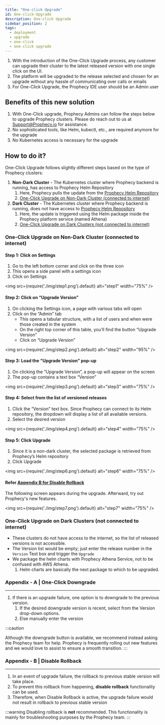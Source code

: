 ```yaml
---
title: "One-click Upgrade"
id: One-click-Upgrade
description: One-click Upgrade
sidebar_position: 2
tags:
  - deployment
  - upgrade
  - one-click
  - one-click upgrade
---
```


1. With the introduction of the One-Click Upgrade process, any customer can upgrade their cluster to the latest released version with one single click on the UI.
2. The platform will be upgraded to the release selected and chosen for an upgrade without any hassle of communicating over calls or emails
3. For One-Click Upgrade, the Prophecy IDE user should be an Admin user

## Benefits of this new solution

1. With One-Click upgrade, Prophecy Admins can follow the steps below to upgrade Prophecy clusters. Please do reach out to us at Support@Prophecy.io for assistance.
2. No sophisticated tools, like Helm, kubectl, etc., are required anymore for the upgrade
3. No Kubernetes access is necessary for the upgrade

## How to do it?

One-Click Upgrade follows slightly different steps based on the type of Prophecy clusters:

1. **Non-Dark Cluster** - The Kubernetes cluster where Prophecy backend is running, has access to Prophecy Helm Repository
   1. Here, Prophecy pulls the update from the [Prophecy Helm Repository](https://prophecy-chart.s3.us-west-2.amazonaws.com/)
   2. [One-Click Upgrade on Non-Dark Cluster (connected to internet)](#one-click-upgrade-on-non-dark-cluster-connected-to-internet)
2. **Dark Cluster** - The Kubernetes cluster where Prophecy backend is running, does not have access to [Prophecy Helm Repository](https://prophecy-chart.s3.us-west-2.amazonaws.com/)
   1. Here, the update is triggered using the Helm package inside the Prophecy platform service (named Athena)
   2. [One-Click Upgrade on Dark Clusters (not connected to internet)](#one-click-upgrade-on-dark-clusters-not-connected-to-internet)

### One-Click Upgrade on Non-Dark Cluster (connected to internet)

#### Step 1: Click on Settings

1. Go to the left bottom corner and click on the three icon
2. This opens a side panel with a settings icon
3. Click on Settings

<img src={require('./img/step1.png').default} alt="step1" width="75%" />

#### Step 2: Click on “Upgrade Version”

1. On clicking the Settings icon, a page with various tabs will open
2. Click on the “Admin” tab
   - This opens a tabular structure, with a list of users and when were those created in the system
   - On the right top corner of this table, you’ll find the button “Upgrade Version”
   - Click on “Upgrade Version”

<img src={require('./img/step2.png').default} alt="step2" width="95%" />

#### Step 3: Load the “Upgrade Version” pop-up

1. On clicking the “Upgrade Version”, a pop-up will appear on the screen
2. The pop-up contains a text box “Version”

<img src={require('./img/step3.png').default} alt="step3" width="75%" />

#### Step 4: Select from the list of versioned releases

1. Click the “Version” text box. Since Prophecy can connect to its Helm repository, the dropdown will display a list of all available versions.
2. Select the desired version

<img src={require('./img/step4.png').default} alt="step4" width="75%" />

#### Step 5: Click Upgrade

1. Since it is a non-dark cluster, the selected package is retrieved from Prophecy’s Helm repository
2. Click Upgrade

<img src={require('./img/step6.png').default} alt="step6" width="75%" />

#### Refer [Appendix B for Disable Rollback](#appendix---a--one-click-downgrade)

The following screen appears during the upgrade. Afterward, try out Prophecy's new features.

<img src={require('./img/step7.png').default} alt="step7" width="75%" />

### One-Click Upgrade on Dark Clusters (not connected to internet)

- These clusters do not have access to the internet, so the list of released versions is not accessible.
- The Version list would be empty; just enter the release number in the `Version` Text box and trigger the `Upgrade`
- We package the helm charts with Prophecy Athena Service, not to be confused with AWS Athena.
  1. Helm charts are basically the next package to which to be upgraded.

### Appendix - A | One-Click Downgrade

---

1. If there is an upgrade failure, one option is to downgrade to the previous version.
   1. If the desired downgrade version is recent, select from the Version drop-down options.
   2. Else manually enter the version

:::caution

Although the downgrade button is available, we recommend instead asking the Prophecy team for help. Prophecy is frequently rolling out new features and we would love to assist to ensure a smooth transition.
:::

### Appendix - B | Disable Rollback

---

1. In an event of upgrade failure, the rollback to previous stable version will take place.
2. To prevent this rollback from happening, **disable rollback** functionality can be used.
3. Therefore, when Disable Rollback is active, the upgrade failure would not result in rollback to previous stable version

:::warning
Disabling rollback is **not** recommended. This functionality is mainly for troubleshooting purposes by the Prophecy team.
:::
